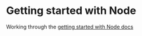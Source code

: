 # Getting started with Node

Working through the [getting started with Node docs](https://nodejs.org/en/docs/guides/)